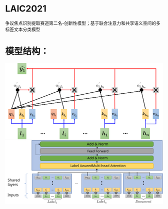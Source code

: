 # LAIC2021
争议焦点识别提取赛道第二名-创新性模型；基于联合注意力和共享语义空间的多标签文本分类模型  
# 模型结构：

![avatar](/images/图片2.svg)  
![avatar](/images/图片1.svg)
